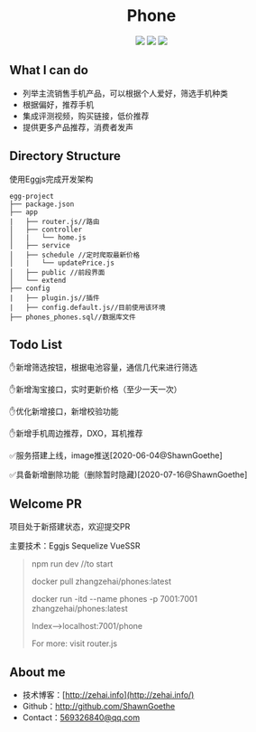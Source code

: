 <div align="center">
<h1>Phone</h1>
  <img src="https://img.shields.io/badge/License-MIT-blue.svg"/>
  <img src="https://img.shields.io/static/v1?label=electron&message=7.1.7&color="/>
  <img src="https://img.shields.io/static/v1?label=mac|win|linux&message=7.1.7&color=yellow"/>
</div>


## What I can do

- 列举主流销售手机产品，可以根据个人爱好，筛选手机种类
- 根据偏好，推荐手机
- 集成评测视频，购买链接，低价推荐
- 提供更多产品推荐，消费者发声

## Directory Structure

使用Eggjs完成开发架构

```
egg-project
├── package.json
├── app
|   ├── router.js//路由
│   ├── controller
│   |   └── home.js
│   ├── service
│   ├── schedule //定时爬取最新价格
│   |   └── updatePrice.js
│   ├── public //前段界面
│   └── extend 
├── config
|   ├── plugin.js//插件
|   ├── config.default.js//目前使用该环境
├── phones_phones.sql//数据库文件
```



## Todo List

:hand:新增筛选按钮，根据电池容量，通信几代来进行筛选

:hand:新增淘宝接口，实时更新价格（至少一天一次）

:hand:优化新增接口，新增校验功能

:hand:新增手机周边推荐，DXO，耳机推荐

:white_check_mark:服务搭建上线，image推送[2020-06-04@ShawnGoethe]

:white_check_mark:具备新增删除功能（删除暂时隐藏)[2020-07-16@ShawnGoethe]



## Welcome PR

项目处于新搭建状态，欢迎提交PR

主要技术：Eggjs Sequelize VueSSR

> npm run dev //to start
>
> docker pull zhangzehai/phones:latest
>
> docker run -itd --name phones -p 7001:7001 zhangzehai/phones:latest
>
> Index-->localhost:7001/phone
>
> For more: visit router.js

## About me

- 技术博客：[http://zehai.info](http://zehai.info/)
- Github：http://github.com/ShawnGoethe
- Contact：569326840@qq.com
